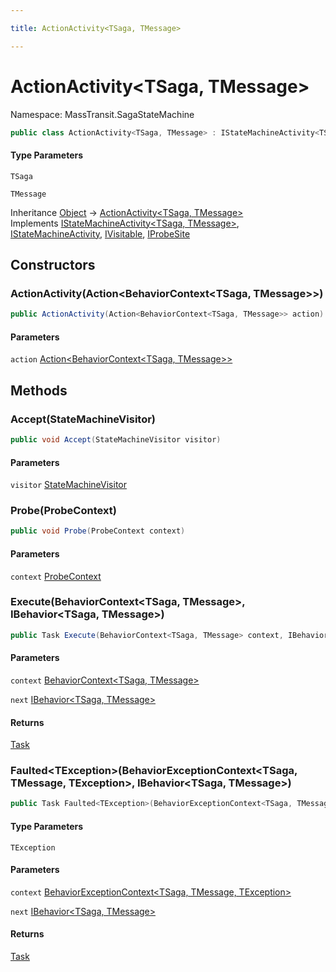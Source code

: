 ```yaml
---

title: ActionActivity<TSaga, TMessage>

---
```


# ActionActivity\<TSaga, TMessage\>

Namespace: MassTransit.SagaStateMachine

```csharp
public class ActionActivity<TSaga, TMessage> : IStateMachineActivity<TSaga, TMessage>, IStateMachineActivity, IVisitable, IProbeSite
```

#### Type Parameters

`TSaga`<br/>

`TMessage`<br/>

Inheritance [Object](https://learn.microsoft.com/en-us/dotnet/api/system.object) → [ActionActivity\<TSaga, TMessage\>](../masstransit-sagastatemachine/actionactivity-2)<br/>
Implements [IStateMachineActivity\<TSaga, TMessage\>](../../masstransit-abstractions/masstransit/istatemachineactivity-2), [IStateMachineActivity](../../masstransit-abstractions/masstransit/istatemachineactivity), [IVisitable](../../masstransit-abstractions/masstransit/ivisitable), [IProbeSite](../../masstransit-abstractions/masstransit/iprobesite)

## Constructors

### **ActionActivity(Action\<BehaviorContext\<TSaga, TMessage\>\>)**

```csharp
public ActionActivity(Action<BehaviorContext<TSaga, TMessage>> action)
```

#### Parameters

`action` [Action\<BehaviorContext\<TSaga, TMessage\>\>](https://learn.microsoft.com/en-us/dotnet/api/system.action-1)<br/>

## Methods

### **Accept(StateMachineVisitor)**

```csharp
public void Accept(StateMachineVisitor visitor)
```

#### Parameters

`visitor` [StateMachineVisitor](../../masstransit-abstractions/masstransit/statemachinevisitor)<br/>

### **Probe(ProbeContext)**

```csharp
public void Probe(ProbeContext context)
```

#### Parameters

`context` [ProbeContext](../../masstransit-abstractions/masstransit/probecontext)<br/>

### **Execute(BehaviorContext\<TSaga, TMessage\>, IBehavior\<TSaga, TMessage\>)**

```csharp
public Task Execute(BehaviorContext<TSaga, TMessage> context, IBehavior<TSaga, TMessage> next)
```

#### Parameters

`context` [BehaviorContext\<TSaga, TMessage\>](../../masstransit-abstractions/masstransit/behaviorcontext-2)<br/>

`next` [IBehavior\<TSaga, TMessage\>](../../masstransit-abstractions/masstransit/ibehavior-2)<br/>

#### Returns

[Task](https://learn.microsoft.com/en-us/dotnet/api/system.threading.tasks.task)<br/>

### **Faulted\<TException\>(BehaviorExceptionContext\<TSaga, TMessage, TException\>, IBehavior\<TSaga, TMessage\>)**

```csharp
public Task Faulted<TException>(BehaviorExceptionContext<TSaga, TMessage, TException> context, IBehavior<TSaga, TMessage> next)
```

#### Type Parameters

`TException`<br/>

#### Parameters

`context` [BehaviorExceptionContext\<TSaga, TMessage, TException\>](../../masstransit-abstractions/masstransit/behaviorexceptioncontext-3)<br/>

`next` [IBehavior\<TSaga, TMessage\>](../../masstransit-abstractions/masstransit/ibehavior-2)<br/>

#### Returns

[Task](https://learn.microsoft.com/en-us/dotnet/api/system.threading.tasks.task)<br/>
